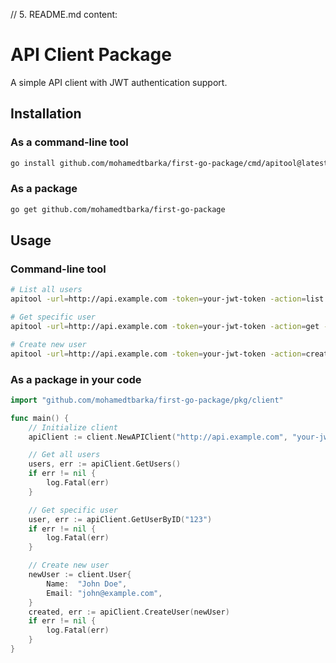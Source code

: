 // 5. README.md content:
# API Client Package

A simple API client with JWT authentication support.

## Installation

### As a command-line tool
```bash
go install github.com/mohamedtbarka/first-go-package/cmd/apitool@latest
```

### As a package
```bash
go get github.com/mohamedtbarka/first-go-package
```

## Usage

### Command-line tool
```bash
# List all users
apitool -url=http://api.example.com -token=your-jwt-token -action=list

# Get specific user
apitool -url=http://api.example.com -token=your-jwt-token -action=get -id=123

# Create new user
apitool -url=http://api.example.com -token=your-jwt-token -action=create -name="John Doe" -email="john@example.com"
```

### As a package in your code
```go
import "github.com/mohamedtbarka/first-go-package/pkg/client"

func main() {
    // Initialize client
    apiClient := client.NewAPIClient("http://api.example.com", "your-jwt-token")

    // Get all users
    users, err := apiClient.GetUsers()
    if err != nil {
        log.Fatal(err)
    }

    // Get specific user
    user, err := apiClient.GetUserByID("123")
    if err != nil {
        log.Fatal(err)
    }

    // Create new user
    newUser := client.User{
        Name:  "John Doe",
        Email: "john@example.com",
    }
    created, err := apiClient.CreateUser(newUser)
    if err != nil {
        log.Fatal(err)
    }
}
```